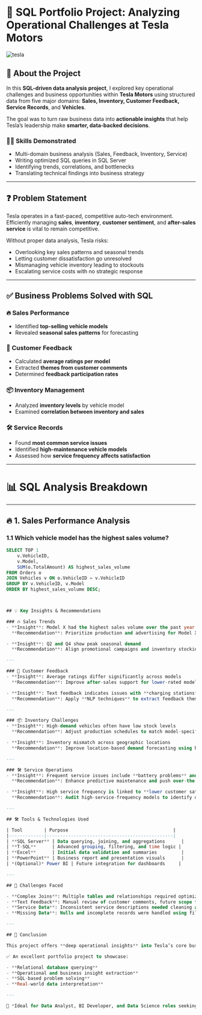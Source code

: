 # 🚗 SQL Portfolio Project: Analyzing Operational Challenges at Tesla Motors

![tesla](https://github.com/user-attachments/assets/ba159cda-168d-47af-a3b7-bbb433ea7f35)


## 📘 About the Project

In this **SQL-driven data analysis project**, I explored key operational challenges and business opportunities within **Tesla Motors** using structured data from five major domains: **Sales, Inventory, Customer Feedback, Service Records**, and **Vehicles**.

The goal was to turn raw business data into **actionable insights** that help Tesla’s leadership make **smarter, data-backed decisions**.

### 👨‍💻 Skills Demonstrated

- Multi-domain business analysis (Sales, Feedback, Inventory, Service)
- Writing optimized SQL queries in SQL Server
- Identifying trends, correlations, and bottlenecks
- Translating technical findings into business strategy

---

## ❓ Problem Statement

Tesla operates in a fast-paced, competitive auto-tech environment. Efficiently managing **sales**, **inventory**, **customer sentiment**, and **after-sales service** is vital to remain competitive.

Without proper data analysis, Tesla risks:

- Overlooking key sales patterns and seasonal trends  
- Letting customer dissatisfaction go unresolved  
- Mismanaging vehicle inventory leading to stockouts  
- Escalating service costs with no strategic response

---

## ✅ Business Problems Solved with SQL

### 🔥 Sales Performance
- Identified **top-selling vehicle models**
- Revealed **seasonal sales patterns** for forecasting

### 🧠 Customer Feedback
- Calculated **average ratings per model**
- Extracted **themes from customer comments**
- Determined **feedback participation rates**

### 📦 Inventory Management
- Analyzed **inventory levels** by vehicle model
- Examined **correlation between inventory and sales**

### 🛠️ Service Records
- Found **most common service issues**
- Identified **high-maintenance vehicle models**
- Assessed how **service frequency affects satisfaction**

---

# 📊 SQL Analysis Breakdown

---

## 🔥 1. Sales Performance Analysis

### 1.1 Which vehicle model has the highest sales volume?

```sql
SELECT TOP 1 
    v.VehicleID, 
    v.Model, 
    SUM(o.TotalAmount) AS highest_sales_volume
FROM Orders o
JOIN Vehicles v ON o.VehicleID = v.VehicleID
GROUP BY v.VehicleID, v.Model
ORDER BY highest_sales_volume DESC;



## 💡 Key Insights & Recommendations

### 🔥 Sales Trends
- **Insight**: Model X had the highest sales volume over the past year  
  **Recommendation**: Prioritize production and advertising for Model X

- **Insight**: Q2 and Q4 show peak seasonal demand  
  **Recommendation**: Align promotional campaigns and inventory stocking with these periods

---

### 🧠 Customer Feedback
- **Insight**: Average ratings differ significantly across models  
  **Recommendation**: Improve after-sales support for lower-rated models

- **Insight**: Text feedback indicates issues with **charging stations** and **service delays**  
  **Recommendation**: Apply **NLP techniques** to extract feedback themes at scale, and invest in station infrastructure

---

### 📦 Inventory Challenges
- **Insight**: High-demand vehicles often have low stock levels  
  **Recommendation**: Adjust production schedules to match model-specific sales patterns

- **Insight**: Inventory mismatch across geographic locations  
  **Recommendation**: Improve location-based demand forecasting using historical sales

---

### 🛠️ Service Operations
- **Insight**: Frequent service issues include **battery problems** and **software bugs**  
  **Recommendation**: Enhance predictive maintenance and push over-the-air (OTA) software updates

- **Insight**: High service frequency is linked to **lower customer satisfaction**  
  **Recommendation**: Audit high-service-frequency models to identify design flaws or recurring issues

---

## 🛠️ Tools & Technologies Used

| Tool        | Purpose                                       |
|-------------|-----------------------------------------------|
| **SQL Server** | Data querying, joining, and aggregations      |
| **T-SQL**      | Advanced grouping, filtering, and time logic |
| **Excel**      | Initial data validation and summaries         |
| **PowerPoint** | Business report and presentation visuals      |
| *(Optional)* Power BI | Future integration for dashboards     |

---

## 🧩 Challenges Faced

- **Complex Joins**: Multiple tables and relationships required optimized joins  
- **Text Feedback**: Manual review of customer comments, future scope for automation with Python NLP  
- **Service Data**: Inconsistent service descriptions needed cleaning and categorization  
- **Missing Data**: Nulls and incomplete records were handled using filters and `LEFT JOIN` logic

---

## 📌 Conclusion

This project offers **deep operational insights** into Tesla’s core business areas. Using structured SQL logic, I transformed raw transactional data into a **strategic decision-making tool**.

✅ An excellent portfolio project to showcase:

- **Relational database querying**
- **Operational and business insight extraction**
- **SQL-based problem solving**
- **Real-world data interpretation**

---

🔗 *Ideal for Data Analyst, BI Developer, and Data Science roles seeking candidates with business acumen and SQL expertise.*


